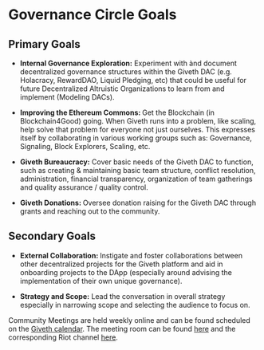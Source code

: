 <h1> Governance Circle Goals </h1>

<h2> Primary Goals</h2> 

* <b>Internal Governance Exploration:</b> Experiment with ànd document decentralized governance structures within the Giveth DAC (e.g. Holacracy, RewardDAO, Liquid Pledging, etc) that could be useful for future Decentralized Altruistic Organizations to learn from and implement (Modeling DACs).

* <b> Improving the Ethereum Commons: </b> Get the Blockchain (in Blockchain4Good) going. When Giveth runs into a problem, like scaling, help solve that problem for everyone not just ourselves. This expresses itself by collaborating in various working groups such as: Governance, Signaling, Block Explorers, Scaling, etc. 

* <b> Giveth Bureaucracy:</b> Cover basic needs of the Giveth DAC to function, such as creating & maintaining basic team structure, conflict resolution, administration, financial transparency, organization of team gatherings and quality assurance / quality control.

* <b> Giveth Donations: </b> Oversee donation raising for the Giveth DAC through grants and reaching out to the community.

<h2> Secondary Goals </h2>

* <b> External Collaboration: </b> Instigate and foster collaborations between other decentralized projects for the Giveth platform and aid in onboarding projects to the DApp (especially around advising the implementation of their own unique governance).

* <b>Strategy and Scope:</b> Lead the conversation in overall strategy especially in narrowing scope and selecting the audience to focus on.

Community Meetings are held weekly online and can be found scheduled on the [Giveth calendar](../dac/calendar/). The meeting room can be found [here](https://meet.jit.si/giveth-gov) and the corresponding Riot channel [here](https://riot.im/app/#/room/#giveth-governance:matrix.org).